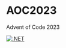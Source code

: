 # AOC2023
Advent of Code 2023

[![.NET](https://github.com/nateforsyth/AOC2023/actions/workflows/dotnet.yml/badge.svg)](https://github.com/nateforsyth/AOC2023/actions/workflows/dotnet.yml)
